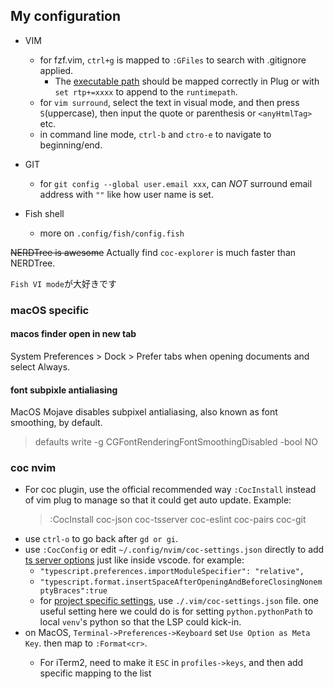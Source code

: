 ## My configuration 
* VIM
  * for fzf.vim, `ctrl+g` is mapped to `:GFiles` to search with .gitignore applied.
     * The [executable path](https://github.com/junegunn/fzf#as-vim-plugin) should be mapped correctly in Plug or with `set rtp+=xxxx` to append to the `runtimepath`.
  * for `vim surround`, select the text in visual mode, and then press `S`(uppercase), then input the quote or parenthesis or `<anyHtmlTag>` etc.
  * in command line mode, `ctrl-b` and `ctro-e` to navigate to beginning/end.

* GIT
  * for `git config --global user.email xxx`, can *NOT* surround email address with `""` like how user name is set.
* Fish shell
  * more on `.config/fish/config.fish`

~~NERDTree is awesome~~
Actually find `coc-explorer` is much faster than NERDTree.

`Fish VI mode`が大好きです

### macOS specific
#### macos finder open in new tab
System Preferences > Dock > Prefer tabs when opening documents and select Always.
#### font subpixle antialiasing
MacOS Mojave disables subpixel antialiasing, also known as font smoothing, by default.
>defaults write -g CGFontRenderingFontSmoothingDisabled -bool NO 

### coc nvim
* For coc plugin, use the official recommended way `:CocInstall` instead of vim plug to manage so that it could get auto update. Example:
  > :CocInstall coc-json coc-tsserver coc-eslint coc-pairs coc-git
* use `ctrl-o` to go back after `gd or gi`.
* use `:CocConfig` or edit `~/.config/nvim/coc-settings.json` directly to add [ts server options](https://github.com/neoclide/coc-tsserver#configuration-options) just like inside vscode. for example:
  * `"typescript.preferences.importModuleSpecifier": "relative",`
  * `"typescript.format.insertSpaceAfterOpeningAndBeforeClosingNonemptyBraces":true`
  * for [project specific settings](https://github.com/neoclide/coc.nvim/wiki/Using-the-configuration-file#configuration-file-resolve), use `./.vim/coc-settings.json` file. one useful setting here we could do is for setting `python.pythonPath` to local `venv`'s python so that the LSP could kick-in.
* on MacOS, `Terminal->Preferences->Keyboard` set `Use Option as Meta Key`. then map <A-f> to `:Format<cr>`.
  * For iTerm2, need to make it `ESC` in `profiles->keys`, and then add specific mapping to the list

